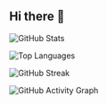 ## Hi there 👋


![GitHub Stats](https://github-readme-stats.vercel.app/api?username=clementlopes&show_icons=true&theme=dark)

![Top Languages](https://github-readme-stats.vercel.app/api/top-langs/?username=clementlopes&layout=compact&theme=dark)

![GitHub Streak](https://streak-stats.demolab.com/?user=clementlopes&theme=dark)

![GitHub Activity Graph](https://github-readme-activity-graph.vercel.app/graph?username=clementlopes&theme=dark)

<!--
**clementlopes/clementlopes** is a ✨ _special_ ✨ repository because its `README.md` (this file) appears on your GitHub profile.

Here are some ideas to get you started:

- 🔭 I’m currently working on ...
- 🌱 I’m currently learning ...
- 👯 I’m looking to collaborate on ...
- 🤔 I’m looking for help with ...
- 💬 Ask me about ...
- 📫 How to reach me: ...
- 😄 Pronouns: ...
- ⚡ Fun fact: ...
-->
